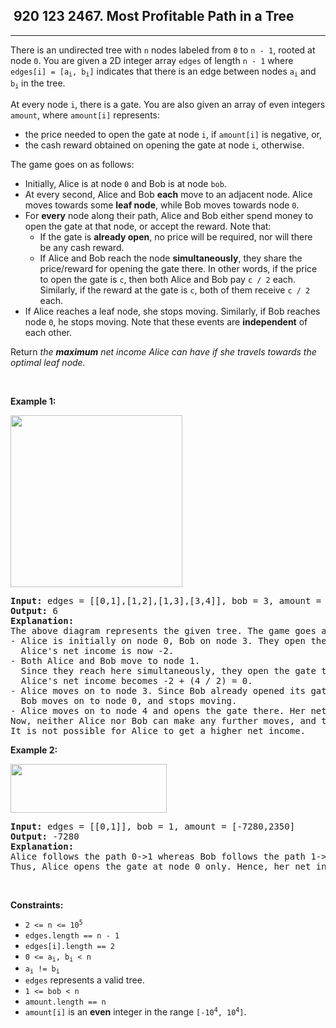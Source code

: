 <h2> 920 123
2467. Most Profitable Path in a Tree</h2><hr><div><p>There is an undirected tree with <code>n</code> nodes labeled from <code>0</code> to <code>n - 1</code>, rooted at node <code>0</code>. You are given a 2D integer array <code>edges</code> of length <code>n - 1</code> where <code>edges[i] = [a<sub>i</sub>, b<sub>i</sub>]</code> indicates that there is an edge between nodes <code>a<sub>i</sub></code> and <code>b<sub>i</sub></code> in the tree.</p>

<p>At every node <code>i</code>, there is a gate. You are also given an array of even integers <code>amount</code>, where <code>amount[i]</code> represents:</p>

<ul>
	<li>the price needed to open the gate at node <code>i</code>, if <code>amount[i]</code> is negative, or,</li>
	<li>the cash reward obtained on opening the gate at node <code>i</code>, otherwise.</li>
</ul>

<p>The game goes on as follows:</p>

<ul>
	<li>Initially, Alice is at node <code>0</code> and Bob is at node <code>bob</code>.</li>
	<li>At every second, Alice and Bob <b>each</b> move to an adjacent node. Alice moves towards some <strong>leaf node</strong>, while Bob moves towards node <code>0</code>.</li>
	<li>For <strong>every</strong> node along their path, Alice and Bob either spend money to open the gate at that node, or accept the reward. Note that:
	<ul>
		<li>If the gate is <strong>already open</strong>, no price will be required, nor will there be any cash reward.</li>
		<li>If Alice and Bob reach the node <strong>simultaneously</strong>, they share the price/reward for opening the gate there. In other words, if the price to open the gate is <code>c</code>, then both Alice and Bob pay&nbsp;<code>c / 2</code> each. Similarly, if the reward at the gate is <code>c</code>, both of them receive <code>c / 2</code> each.</li>
	</ul>
	</li>
	<li>If Alice reaches a leaf node, she stops moving. Similarly, if Bob reaches node <code>0</code>, he stops moving. Note that these events are <strong>independent</strong> of each other.</li>
</ul>

<p>Return<em> the <strong>maximum</strong> net income Alice can have if she travels towards the optimal leaf node.</em></p>

<p>&nbsp;</p>
<p><strong class="example">Example 1:</strong></p>
<img alt="" src="https://assets.leetcode.com/uploads/2022/10/29/eg1.png" style="width: 275px; height: 275px;">
<pre><strong>Input:</strong> edges = [[0,1],[1,2],[1,3],[3,4]], bob = 3, amount = [-2,4,2,-4,6]
<strong>Output:</strong> 6
<strong>Explanation:</strong> 
The above diagram represents the given tree. The game goes as follows:
- Alice is initially on node 0, Bob on node 3. They open the gates of their respective nodes.
  Alice's net income is now -2.
- Both Alice and Bob move to node 1. 
&nbsp; Since they reach here simultaneously, they open the gate together and share the reward.
&nbsp; Alice's net income becomes -2 + (4 / 2) = 0.
- Alice moves on to node 3. Since Bob already opened its gate, Alice's income remains unchanged.
&nbsp; Bob moves on to node 0, and stops moving.
- Alice moves on to node 4 and opens the gate there. Her net income becomes 0 + 6 = 6.
Now, neither Alice nor Bob can make any further moves, and the game ends.
It is not possible for Alice to get a higher net income.
</pre>

<p><strong class="example">Example 2:</strong></p>
<img alt="" src="https://assets.leetcode.com/uploads/2022/10/29/eg2.png" style="width: 250px; height: 78px;">
<pre><strong>Input:</strong> edges = [[0,1]], bob = 1, amount = [-7280,2350]
<strong>Output:</strong> -7280
<strong>Explanation:</strong> 
Alice follows the path 0-&gt;1 whereas Bob follows the path 1-&gt;0.
Thus, Alice opens the gate at node 0 only. Hence, her net income is -7280. 
</pre>

<p>&nbsp;</p>
<p><strong>Constraints:</strong></p>

<ul>
	<li><code>2 &lt;= n &lt;= 10<sup>5</sup></code></li>
	<li><code>edges.length == n - 1</code></li>
	<li><code>edges[i].length == 2</code></li>
	<li><code>0 &lt;= a<sub>i</sub>, b<sub>i</sub> &lt; n</code></li>
	<li><code>a<sub>i</sub> != b<sub>i</sub></code></li>
	<li><code>edges</code> represents a valid tree.</li>
	<li><code>1 &lt;= bob &lt; n</code></li>
	<li><code>amount.length == n</code></li>
	<li><code>amount[i]</code> is an <strong>even</strong> integer in the range <code>[-10<sup>4</sup>, 10<sup>4</sup>]</code>.</li>
</ul>
</div>